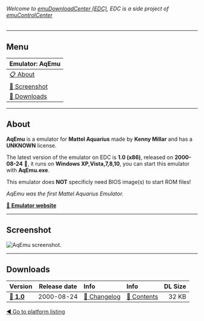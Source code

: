 ###### Welcome to [emuDownloadCenter (EDC)](https://github.com/PhoenixInteractiveNL/emuDownloadCenter/wiki/), EDC is a side project of [emuControlCenter](https://github.com/PhoenixInteractiveNL/emuControlCenter/wiki/)
***
## Menu
| **Emulator: AqEmu** |
|:---------|
| [:clipboard: About](#about) |
| [:sunrise: Screenshot](#screenshot) |
| [:floppy_disk: Downloads](#downloads) |
***
## About
**AqEmu** is a emulator for **Mattel Aquarius** made by **Kenny Millar** and has a **UNKNOWN** license.

The latest version of the emulator on EDC is **1.0 (x86)**, released on **2000-08-24** :triangular_flag_on_post:, it runs on **Windows XP,Vista,7,8,10**, you can start this emulator with **AqEmu.exe**.

This emulator does **NOT** specificly need BIOS image(s) to start ROM files!

_AqEmu was the first Mattel Aquarius Emulator._

[:link: **Emulator website**](http://archive.kontek.net/aqemu.classicgaming.gamespy.com/AqEmu.htm)
***
## Screenshot
![](https://raw.githubusercontent.com/PhoenixInteractiveNL/emuDownloadCenter/master/hooks/aqemu/screen.jpg "AqEmu screenshot.")
***
## Downloads
| Version  | Release date  | Info       | Info       | DL Size    |
|:---------|:-------------:|:-----------|:-----------|-----------:|
| [:floppy_disk: **1.0**](https://github.com/PhoenixInteractiveNL/edc-repo0002/raw/master/aqemu/1.0.7z) | 2000-08-24 | [:page_facing_up: Changelog](https://github.com/PhoenixInteractiveNL/edc-repo0002/blob/master/aqemu/1.0_changelog.txt) | [:mag_right: Contents](https://github.com/PhoenixInteractiveNL/edc-repo0002/blob/master/aqemu/1.0_contents.txt) | 32 KB |

[:arrow_backward: Go to platform listing](https://github.com/PhoenixInteractiveNL/emuDownloadCenter/wiki/EDC-Platform-List)
